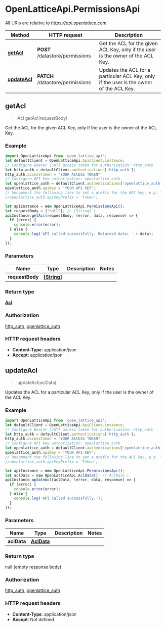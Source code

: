 # OpenLatticeApi.PermissionsApi

All URIs are relative to *https://api.openlattice.com*

Method | HTTP request | Description
------------- | ------------- | -------------
[**getAcl**](PermissionsApi.md#getAcl) | **POST** /datastore/permissions | Get the ACL for the given ACL Key, only if the user is the owner of the ACL Key.
[**updateAcl**](PermissionsApi.md#updateAcl) | **PATCH** /datastore/permissions | Updates the ACL for a particular ACL Key, only if the user is the owner of the ACL Key.



## getAcl

> Acl getAcl(requestBody)

Get the ACL for the given ACL Key, only if the user is the owner of the ACL Key.

### Example

```javascript
import OpenLatticeApi from 'open_lattice_api';
let defaultClient = OpenLatticeApi.ApiClient.instance;
// Configure Bearer (JWT) access token for authorization: http_auth
let http_auth = defaultClient.authentications['http_auth'];
http_auth.accessToken = "YOUR ACCESS TOKEN"
// Configure API key authorization: openlattice_auth
let openlattice_auth = defaultClient.authentications['openlattice_auth'];
openlattice_auth.apiKey = 'YOUR API KEY';
// Uncomment the following line to set a prefix for the API key, e.g. "Token" (defaults to null)
//openlattice_auth.apiKeyPrefix = 'Token';

let apiInstance = new OpenLatticeApi.PermissionsApi();
let requestBody = ["null"]; // [String] | 
apiInstance.getAcl(requestBody, (error, data, response) => {
  if (error) {
    console.error(error);
  } else {
    console.log('API called successfully. Returned data: ' + data);
  }
});
```

### Parameters


Name | Type | Description  | Notes
------------- | ------------- | ------------- | -------------
 **requestBody** | [**[String]**](String.md)|  | 

### Return type

[**Acl**](Acl.md)

### Authorization

[http_auth](../README.md#http_auth), [openlattice_auth](../README.md#openlattice_auth)

### HTTP request headers

- **Content-Type**: application/json
- **Accept**: application/json


## updateAcl

> updateAcl(aclData)

Updates the ACL for a particular ACL Key, only if the user is the owner of the ACL Key.

### Example

```javascript
import OpenLatticeApi from 'open_lattice_api';
let defaultClient = OpenLatticeApi.ApiClient.instance;
// Configure Bearer (JWT) access token for authorization: http_auth
let http_auth = defaultClient.authentications['http_auth'];
http_auth.accessToken = "YOUR ACCESS TOKEN"
// Configure API key authorization: openlattice_auth
let openlattice_auth = defaultClient.authentications['openlattice_auth'];
openlattice_auth.apiKey = 'YOUR API KEY';
// Uncomment the following line to set a prefix for the API key, e.g. "Token" (defaults to null)
//openlattice_auth.apiKeyPrefix = 'Token';

let apiInstance = new OpenLatticeApi.PermissionsApi();
let aclData = new OpenLatticeApi.AclData(); // AclData | 
apiInstance.updateAcl(aclData, (error, data, response) => {
  if (error) {
    console.error(error);
  } else {
    console.log('API called successfully.');
  }
});
```

### Parameters


Name | Type | Description  | Notes
------------- | ------------- | ------------- | -------------
 **aclData** | [**AclData**](AclData.md)|  | 

### Return type

null (empty response body)

### Authorization

[http_auth](../README.md#http_auth), [openlattice_auth](../README.md#openlattice_auth)

### HTTP request headers

- **Content-Type**: application/json
- **Accept**: Not defined


